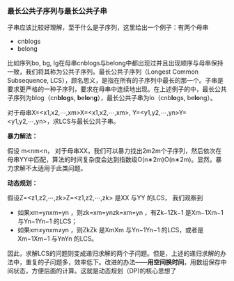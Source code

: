 ### 最长公共子序列与最长公共子串

子串应该比较好理解，至于什么是子序列，这里给出一个例子：有两个母串

- cnblogs
- belong

比如序列bo, bg, lg在母串cnblogs与belong中都出现过并且出现顺序与母串保持一致，我们将其称为公共子序列。最长公共子序列（Longest Common Subsequence, LCS），顾名思义，是指在所有的子序列中最长的那一个。子串是要求更严格的一种子序列，要求在母串中连续地出现。在上述例子的中，最长公共子序列为blog（cn**blog**s, **b**e**lo**n**g**），最长公共子串为lo（cnb**lo**gs, be**lo**ng）。

对于母串X=<x1,x2,⋯,xm>X=<x1,x2,⋯,xm>, Y=<y1,y2,⋯,yn>Y=<y1,y2,⋯,yn>，求LCS与最长公共子串。

**暴力解法：**

假设 m<nm<n， 对于母串XX，我们可以暴力找出2m2m个子序列，然后依次在母串YY中匹配，算法的时间复杂度会达到指数级O(n∗2m)O(n∗2m)。显然，暴力求解不太适用于此类问题。

**动态规划：**

假设Z=<z1,z2,⋯,zk>Z=<z1,z2,⋯,zk> 是XX 与YY 的LCS， 我们观察到

- 如果xm=ynxm=yn ，则zk=xm=ynzk=xm=yn ，有Zk−1Zk−1 是Xm−1Xm−1 与Yn−1Yn−1 的LCS；
- 如果xm≠ynxm≠yn ，则ZkZk 是XmXm 与Yn−1Yn−1 的LCS，或者是Xm−1Xm−1 与YnYn 的LCS。

因此，求解LCS的问题则变成递归求解的两个子问题。但是，上述的递归求解的办法中，重复的子问题多，效率低下。改进的办法——**用空间换时间**，用数组保存中间状态，方便后面的计算。这就是动态规划（DP)的核心思想了